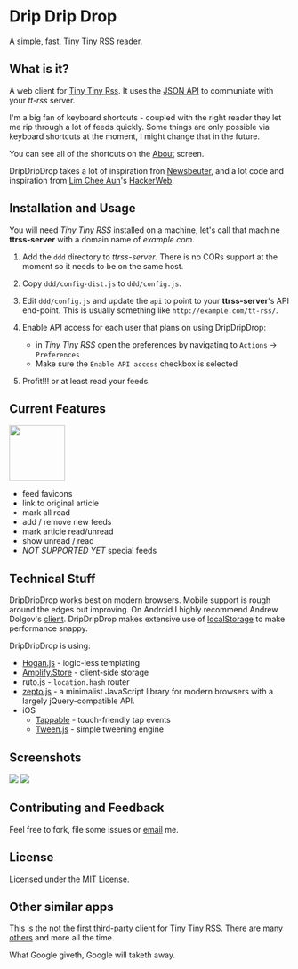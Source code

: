 Drip Drip Drop
==============

A simple, fast, Tiny Tiny RSS reader. 

What is it?
-----------

A web client for [Tiny Tiny Rss](http://tt-rss.org). It uses the [JSON API](http://tt-rss.org/redmine/projects/tt-rss/wiki/JsonApiReference) to communiate with your *tt-rss* server.

I'm a big fan of keyboard shortcuts - coupled with the right reader they let me rip through a lot of feeds quickly. Some things are only possible via keyboard shortcuts at the moment, I might change that in the future.

You can see all of the shortcuts on the [About](http://gstaff.org/dripdripdrop/screenshots/keys.png) screen.

DripDripDrop takes a lot of inspiration fron [Newsbeuter](http://www.newsbeuter.org/), and a lot code and inspiration from [Lim Chee Aun](http://cheeaun.com/)'s [HackerWeb](http://hackerwebapp.com/).

Installation and Usage
----------------------

You will need *Tiny Tiny RSS* installed on a machine, let's call that machine **ttrss-server** with a domain name of *example.com*.

1. Add the `ddd` directory to *ttrss-server*. There is no CORs support at the moment so it needs to be on the same host.

2. Copy `ddd/config-dist.js` to `ddd/config.js`.

3. Edit `ddd/config.js` and update the `api` to point to your **ttrss-server**'s API end-point. This is usually something like `http://example.com/tt-rss/`.

4. Enable API access for each user that plans on using DripDripDrop:
    * in *Tiny Tiny RSS* open the preferences by navigating to `Actions` -> `Preferences`
    * Make sure the `Enable API access` checkbox is selected
     
5. Profit!!! or at least read your feeds.

Current Features
----------------
<img src="https://github.com/cgrinds/dripdripdrop/screenshots/keys.png" width="100px">

- feed favicons
- link to original article
- mark all read
- add / remove new feeds
- mark article read/unread
- show unread / read
- *NOT SUPPORTED YET* special feeds

Technical Stuff
---------------

DripDripDrop works best on modern browsers. Mobile support is rough around the edges but improving.
On Android I highly recommend Andrew Dolgov's [client](https://play.google.com/store/apps/details?id=org.fox.ttrss&hl=en). DripDripDrop makes extensive use of [localStorage](http://caniuse.com/namevalue-storage) to make performance snappy.

DripDripDrop is using:

- [Hogan.js](https://github.com/twitter/hogan.js) - logic-less templating
- [Amplify.Store](http://amplifyjs.com/api/store/) - client-side storage
- ruto.js - `location.hash` router
- [zepto.js](http://zeptojs.com/) - a minimalist JavaScript library for modern browsers with a largely jQuery-compatible API.
- iOS
	- [Tappable](https://github.com/cheeaun/tappable) - touch-friendly tap events
	- [Tween.js](https://github.com/sole/tween.js) - simple tweening engine

Screenshots
-----------
<img src="http://gstaff.org/dripdripdrop/screenshots/feeds.png">
<img src="http://gstaff.org/dripdripdrop/screenshots/article.png">

Contributing and Feedback
-------------------------

Feel free to fork, file some issues or [email](mailto:chris@gstaff.org) me.


License
-------

Licensed under the [MIT License](http://cgrinds.mit-license.org).

Other similar apps
------------------

This is the not the first third-party client for Tiny Tiny RSS. There are many [others](http://tt-rss.org/redmine/projects/tt-rss/wiki/RelatedSoftware) and more all the time.

What Google giveth, Google will taketh away.


